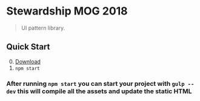 # Stewardship MOG 2018

> UI pattern library.

## Quick Start

0. [Download](https://bitbucket.org/contradev/stewardship-mog-2018)
0. `npm start`

### After running `npm start` you can start your project with `gulp --dev` this will compile all the assets and update the static HTML
